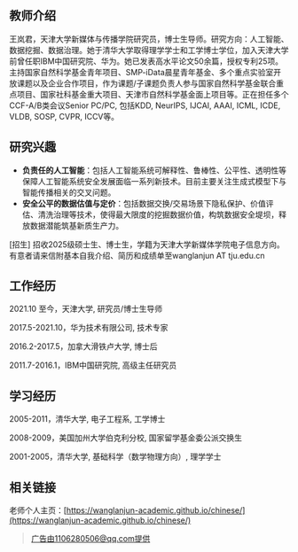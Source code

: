 ## 教师介绍

王岚君，天津大学新媒体与传播学院研究员，博士生导师。研究方向：人工智能、数据挖掘、数据治理。她于清华大学取得理学学士和工学博士学位，加入天津大学前曾任职IBM中国研究院、华为。她已发表高水平论文50余篇，授权专利25项。主持国家自然科学基金青年项目、SMP-iData晨星青年基金、多个重点实验室开放课题以及企业合作项目，作为课题/子课题负责人参与国家自然科学基金联合重点项目、国家社科基金重大项目、天津市自然科学基金面上项目等。正在担任多个CCF-A/B类会议Senior PC/PC, 包括KDD, NeurIPS, IJCAI, AAAI, ICML, ICDE, VLDB, SOSP, CVPR, ICCV等。

## 研究兴趣

- **负责任的人工智能**：包括人工智能系统可解释性、鲁棒性、公平性、透明性等保障人工智能系统安全发展面临一系列新技术。目前主要关注生成式模型下与智能传播相关的交叉问题。
- **安全公平的数据估值与定价**：包括数据交换/交易场景下隐私保护、价值评估、清洗治理等技术，使得最大限度的挖掘数据价值，构筑数据安全堤坝，释放数据潜能筑基新质生产力。

[招生] 招收2025级硕士生、博士生，学籍为天津大学新媒体学院电子信息方向。有意者请来信附基本自我介绍、简历和成绩单至wanglanjun AT tju.edu.cn

## 工作经历

2021.10 至今，天津大学, 研究员/博士生导师

2017.5-2021.10，华为技术有限公司, 技术专家

2016.2-2017.5，加拿大滑铁卢大学, 博士后

2011.7-2016.1，IBM中国研究院, 高级主任研究员

## 学习经历

2005-2011，清华大学, 电子工程系, 工学博士

2008-2009，美国加州大学伯克利分校, 国家留学基金委公派交换生

2001-2005，清华大学, 基础科学（数学物理方向）, 理学学士

## 相关链接

老师个人主页：[https://wanglanjun-academic.github.io/chinese/](https://wanglanjun-academic.github.io/chinese/)

> 广告由1106280506@qq.com提供
